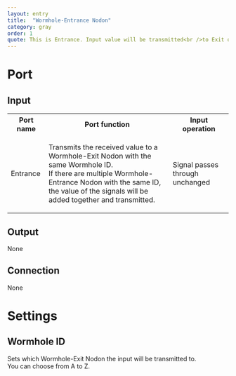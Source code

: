 ```yaml
---
layout: entry
title:  "Wormhole-Entrance Nodon"
category: gray
order: 1
quote: This is Entrance. Input value will be transmitted<br />to Exit on schedule, five by five, over!
---
```

<h1>Port</h1>
<h2>Input</h2>
<table class="wrapped">
  <colgroup>
    <col />
    <col />
    <col />
  </colgroup>
  <tbody>
    <tr>
      <th>Port name</th>
      <th>Port function</th>
      <th>Input operation</th>
    </tr>
    <tr>
      <td label="Port name"><span>Entrance</span></td>
      <td label="Port function">
        <p>Transmits the received value to a Wormhole-Exit Nodon with the same Wormhole ID.<br />If there are multiple Wormhole-Entrance Nodon with the same ID, the value of the signals will be added together and transmitted.</p>
      </td>
      <td label="Input operation"><span>Signal passes through unchanged</span></td>
    </tr>
  </tbody>
</table>
<h2>Output</h2>
<p>None</p>
<h2>Connection</h2>
<p>None</p>
<h1>Settings</h1>
<h2>Wormhole ID</h2>
<p>Sets which Wormhole-Exit Nodon the input will be transmitted to.<br />You can choose from A to Z.</p>